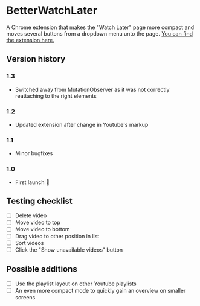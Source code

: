 # BetterWatchLater

A Chrome extension that makes the "Watch Later" page more compact and moves several buttons from a dropdown menu unto the page.
[You can find the extension here.](
https://chrome.google.com/webstore/detail/better-watch-later/daiklokgbmbpnjnjbikdmjjdpbednjnh)

## Version history

### 1.3
- Switched away from MutationObserver as it was not correctly reattaching to the right elements

### 1.2
- Updated extension after change in Youtube's markup

### 1.1
- Minor bugfixes

### 1.0
- First launch 🎉

## Testing checklist
- [ ] Delete video 
- [ ] Move video to top
- [ ] Move video to bottom
- [ ] Drag video to other position in list
- [ ] Sort videos
- [ ] Click the "Show unavailable videos" button

## Possible additions
- [ ] Use the playlist layout on other Youtube playlists
- [ ] An even more compact mode to quickly gain an overview on smaller screens
